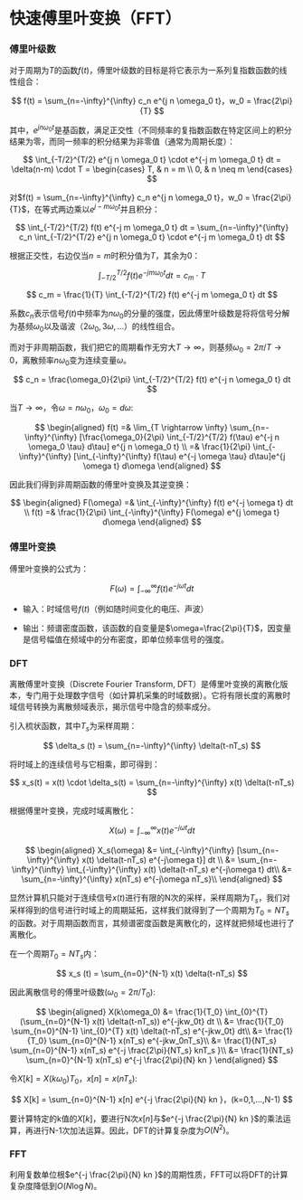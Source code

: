 # 快速傅里叶变换（FFT）

### 傅里叶级数

对于周期为$T$的函数$f(t)$，傅里叶级数的目标是将它表示为一系列复指数函数的线性组合：

$$
f(t) = \sum_{n=-\infty}^{\infty} c_n e^{j n \omega_0 t}，w_0 = \frac{2\pi}{T}
$$

其中，$e^{j n \omega_0 t}$是基函数，满足正交性（不同频率的复指数函数在特定区间上的积分结果为零，而同一频率的积分结果为非零值（通常为周期长度）：

$$
\int_{-T/2}^{T/2} e^{j n \omega_0 t} \cdot e^{-j m \omega_0 t} dt = \delta(n-m) \cdot T = 
\begin{cases}
T, &  n = m \\
0, &  n \neq m
\end{cases}
$$

对$f(t) = \sum_{n=-\infty}^{\infty} c_n e^{j n \omega_0 t}，w_0 = \frac{2\pi}{T}$，在等式两边乘以$e^{j -m \omega_0 t}$并且积分：

$$
\int_{-T/2}^{T/2} f(t) e^{-j m \omega_0 t} dt = \sum_{n=-\infty}^{\infty} c_n \int_{-T/2}^{T/2} e^{j n \omega_0 t} \cdot e^{-j m \omega_0 t} dt 
$$

根据正交性，右边仅当$n=m$时积分值为$T$，其余为0：

$$
\int_{-T/2}^{T/2} f(t) e^{-j m \omega_0 t} dt = c_m \cdot T
$$

$$
c_m = \frac{1}{T} \int_{-T/2}^{T/2} f(t) e^{-j m \omega_0 t} dt
$$

系数$c_n$表示信号$f(t)$中频率为$n \omega_0$的分量的强度，因此傅里叶级数是将将信号分解为基频$\omega_0$以及谐波（$2\omega_0,3\omega,...$）的线性组合。

而对于非周期函数，我们把它的周期看作无穷大$T \rightarrow \infty$，则基频$\omega_0=2\pi/T \rightarrow 0$，离散频率$nω_0$变为连续变量$ω$。

$$
c_n = \frac{\omega_0}{2\pi} \int_{-T/2}^{T/2} f(t) e^{-j n \omega_0 t} dt
$$

当$T \rightarrow \infty$，令$\omega=n\omega_0，\omega_0 = d\omega$:

$$
\begin{aligned}
f(t) =& \lim_{T \rightarrow \infty} \sum_{n=-\infty}^{\infty} [\frac{\omega_0}{2\pi} \int_{-T/2}^{T/2} f(\tau) e^{-j n \omega_0 \tau} d\tau] e^{j n \omega_0 t} \\
=& \frac{1}{2\pi} \int_{-\infty}^{\infty} [\int_{-\infty}^{\infty} f(\tau) e^{-j \omega \tau} d\tau]e^{j \omega t} d\omega
\end{aligned}
$$

因此我们得到非周期函数的傅里叶变换及其逆变换：

$$
\begin{aligned}
F(\omega) =& \int_{-\infty}^{\infty} f(t) e^{-j \omega t} dt \\
f(t) =& \frac{1}{2\pi} \int_{-\infty}^{\infty} F(\omega) e^{j \omega t} d\omega
\end{aligned}
$$

### 傅里叶变换

傅里叶变换的公式为：

$$
F(\omega) = \int_{-\infty}^{\infty} f(t) e^{-j\omega t} dt
$$

- 输入：时域信号$f(t)$（例如随时间变化的电压、声波）

- 输出：频谱密度函数，该函数的自变量是$\omega=\frac{2\pi}{T}$，因变量是信号幅值在频域中的分布密度，即单位频率信号的强度。

### DFT

离散傅里叶变换（Discrete Fourier Transform, DFT）是傅里叶变换的离散化版本，专门用于处理数字信号（如计算机采集的时域数据）。它将有限长度的离散时域信号转换为离散频域表示，揭示信号中隐含的频率成分。

引入梳状函数，其中$T_s$为采样周期：

$$
\delta_s (t) = \sum_{n=-\infty}^{\infty} \delta(t-nT_s)
$$

将时域上的连续信号与它相乘，即可得到：

$$
x_s(t) = x(t) \cdot \delta_s(t) = \sum_{n=-\infty}^{\infty} x(t) \delta(t-nT_s)
$$

根据傅里叶变换，完成时域离散化：

$$
X(\omega) = \int_{-\infty}^{\infty} x(t) e^{-j\omega t} dt
$$

$$
\begin{aligned}
X_s(\omega) &= \int_{-\infty}^{\infty} [\sum_{n=-\infty}^{\infty} x(t) \delta(t-nT_s) e^{-j\omega t}] dt \\
&= \sum_{n=-\infty}^{\infty} \int_{-\infty}^{\infty} x(t) \delta(t-nT_s) e^{-j\omega t} dt\\
&= \sum_{n=-\infty}^{\infty} x(nT_s) e^{-j\omega nT_s}\\
\end{aligned}
$$

显然计算机只能对于连续信号$x(t)$进行有限的N次的采样，采样周期为$T_s$，我们对采样得到的信号进行时域上的周期延拓，这样我们就得到了一个周期为$T_0=NT_s$
 的函数。对于周期函数而言，其频谱密度函数是离散化的，这样就把频域也进行了离散化。

 在一个周期$T_0=NT_s$内：

$$
x_s (t) = \sum_{n=0}^{N-1} x(t) \delta(t-nT_s)
$$

因此离散信号的傅里叶级数($\omega_0=2\pi/T_0$):

$$
\begin{aligned}
X(k\omega_0) &= \frac{1}{T_0} \int_{0}^{T} (\sum_{n=0}^{N-1} x(t) \delta(t-nT_s)) e^{-jkw_0t} dt \\
&= \frac{1}{T_0} \sum_{n=0}^{N-1} \int_{0}^{T} x(t) \delta(t-nT_s) e^{-jkw_0t} dt\\
&= \frac{1}{T_0} \sum_{n=0}^{N-1} x(nT_s) e^{-jkw_0nT_s}\\
&= \frac{1}{NT_s} \sum_{n=0}^{N-1} x(nT_s) e^{-j \frac{2\pi}{NT_s} knT_s }\\
&= \frac{1}{NT_s} \sum_{n=0}^{N-1} x(nT_s) e^{-j \frac{2\pi}{N} kn }
\end{aligned} 
$$

令$X[k] = X(k\omega_0) T_0，x[n] = x(nT_s)$:

$$
X[k] = \sum_{n=0}^{N-1} x[n] e^{-j \frac{2\pi}{N} kn }，(k=0,1,...,N-1)
$$

要计算特定的k值的$X[k]$，要进行N次$x[n]$与$e^{-j \frac{2\pi}{N} kn }$的乘法运算，再进行N-1次加法运算。因此，DFT的计算复杂度为$O(N^2)$。

### FFT

利用复数单位根$e^{-j \frac{2\pi}{N} kn }$的周期性质，FFT可以将DFT的计算复杂度降低到$O(N \log N)$。

